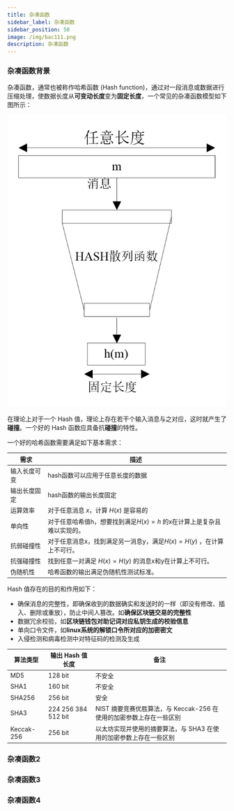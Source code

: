 ```yaml
---
title: 杂凑函数
sidebar_label: 杂凑函数
sidebar_position: 50
image: /img/bac111.png
description: 杂凑函数
---
```


### 杂凑函数背景

杂凑函数，通常也被称作哈希函数 (Hash function)，通过对一段消息或数据进行压缩处理，使数据长度从**可变动长度**变为**固定长度**，一个常见的杂凑函数模型如下图所示：

![hash](./assets/hash.png)

在理论上对于一个 Hash 值，理论上存在若干个输入消息与之对应，这时就产生了**碰撞**。一个好的 Hash 函数应具备抗**碰撞**的特性。

一个好的哈希函数需要满足如下基本需求：

| 需求     | 描述                                       |
| ------ | ---------------------------------------- |
| 输入长度可变 | hash函数可以应用于任意长度的数据                       |
| 输出长度固定 | hash函数的输出长度固定                            |
| 运算效率     | 对于任意消息 $x$，计算 $H(x)$ 是容易的                 |
| 单向性    | 对于任意哈希值h，想要找到满足$H(x)=h$ 的x在计算上是复杂且难以实现的。       |
| 抗弱碰撞性  | 对于任意消息x，找到满足另一消息y，满足$H(x)=H(y)$ ，在计算上不可行。 |
| 抗强碰撞性  | 找到任意一对满足 $H(x)=H(y)$ 的消息x和y在计算上不可行。      |
| 伪随机性   | 哈希函数的输出满足伪随机性测试标准。                       |

Hash 值存在的目的和作用如下：

- 确保消息的完整性，即确保收到的数据确实和发送时的一样（即没有修改、插入、删除或重放），防止中间人篡改。如**确保区块链交易的完整性**
- 数据冗余校验，如**区块链钱包对助记词对应私钥生成的校验信息**
- 单向口令文件，如**linux系统的解锁口令所对应的加密密文**
- 入侵检测和病毒检测中对特征码的检测及生成


| 算法类型   | 输出 Hash 值长度       | 备注    |
| ------ | ----------------- | ----------------- |
| MD5    | 128 bit  | 不安全  |
| SHA1   | 160 bit           | 不安全          |
| SHA256 | 256 bit           | 安全           |
| SHA3 | 224 256 384 512 bit | NIST 摘要竞赛优胜算法，与 Keccak-256 在使用的加密参数上存在一些区别 |
| Keccak-256 | 256 bit | 以太坊实现并使用的摘要算法，与 SHA3 在使用的加密参数上存在一些区别 |




### 杂凑函数2

### 杂凑函数3

### 杂凑函数4